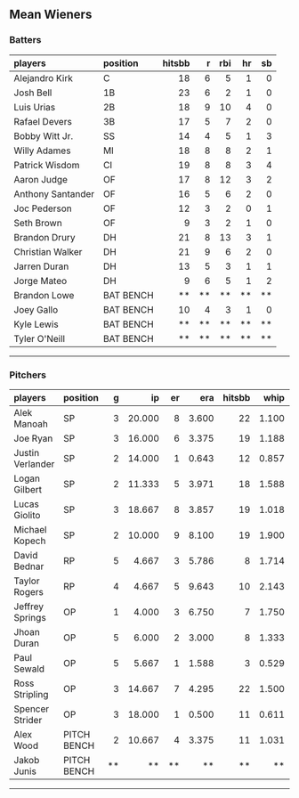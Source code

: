 ## Mean Wieners

### Batters

 
|players           |position  | hitsbb|  r| rbi| hr| sb| 
|:-----------------|:---------|------:|--:|---:|--:|--:| 
|Alejandro Kirk    |C         |     18|  6|   5|  1|  0| 
|Josh Bell         |1B        |     23|  6|   2|  1|  0| 
|Luis Urias        |2B        |     18|  9|  10|  4|  0| 
|Rafael Devers     |3B        |     17|  5|   7|  2|  0| 
|Bobby Witt Jr.    |SS        |     14|  4|   5|  1|  3| 
|Willy Adames      |MI        |     18|  8|   8|  2|  1| 
|Patrick Wisdom    |CI        |     19|  8|   8|  3|  4| 
|Aaron Judge       |OF        |     17|  8|  12|  3|  2| 
|Anthony Santander |OF        |     16|  5|   6|  2|  0| 
|Joc Pederson      |OF        |     12|  3|   2|  0|  1| 
|Seth Brown        |OF        |      9|  3|   2|  1|  0| 
|Brandon Drury     |DH        |     21|  8|  13|  3|  1| 
|Christian Walker  |DH        |     21|  9|   6|  2|  0| 
|Jarren Duran      |DH        |     13|  5|   3|  1|  1| 
|Jorge Mateo       |DH        |      9|  6|   5|  1|  2| 
|Brandon Lowe      |BAT BENCH |     **| **|  **| **| **| 
|Joey Gallo        |BAT BENCH |     10|  4|   3|  1|  0| 
|Kyle Lewis        |BAT BENCH |     **| **|  **| **| **| 
|Tyler O'Neill     |BAT BENCH |     **| **|  **| **| **| 


* * *

### Pitchers

 
|players          |position    |  g|     ip| er|   era| hitsbb|  whip| so|  w| sv| 
|:----------------|:-----------|--:|------:|--:|-----:|------:|-----:|--:|--:|--:| 
|Alek Manoah      |SP          |  3| 20.000|  8| 3.600|     22| 1.100| 18|  0|  0| 
|Joe Ryan         |SP          |  3| 16.000|  6| 3.375|     19| 1.188| 11|  1|  0| 
|Justin Verlander |SP          |  2| 14.000|  1| 0.643|     12| 0.857| 14|  2|  0| 
|Logan Gilbert    |SP          |  2| 11.333|  5| 3.971|     18| 1.588|  4|  2|  0| 
|Lucas Giolito    |SP          |  3| 18.667|  8| 3.857|     19| 1.018| 21|  1|  0| 
|Michael Kopech   |SP          |  2| 10.000|  9| 8.100|     19| 1.900| 11|  0|  0| 
|David Bednar     |RP          |  5|  4.667|  3| 5.786|      8| 1.714|  4|  0|  4| 
|Taylor Rogers    |RP          |  4|  4.667|  5| 9.643|     10| 2.143|  6|  0|  1| 
|Jeffrey Springs  |OP          |  1|  4.000|  3| 6.750|      7| 1.750|  5|  0|  0| 
|Jhoan Duran      |OP          |  5|  6.000|  2| 3.000|      8| 1.333|  4|  0|  1| 
|Paul Sewald      |OP          |  5|  5.667|  1| 1.588|      3| 0.529| 11|  0|  3| 
|Ross Stripling   |OP          |  3| 14.667|  7| 4.295|     22| 1.500| 12|  0|  0| 
|Spencer Strider  |OP          |  3| 18.000|  1| 0.500|     11| 0.611| 30|  1|  0| 
|Alex Wood        |PITCH BENCH |  2| 10.667|  4| 3.375|     11| 1.031| 10|  0|  0| 
|Jakob Junis      |PITCH BENCH | **|     **| **|    **|     **|    **| **| **| **| 


* * *


